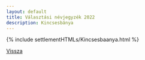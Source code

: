 ```yaml
---
layout: default
title: Választási névjegyzék 2022
description: Kincsesbánya
---
```


{% include settlementHTMLs/Kincsesbaanya.html %}

[Vissza](./)